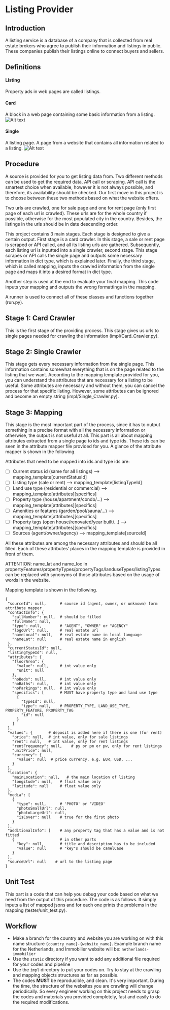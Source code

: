 # Listing Provider


## Introduction

A listing service is a database of a company that is collected from real estate brokers who agree to publish their information and listings in public. These companies publish their listings online to connect buyers and sellers.
## Definitions

#### Listing
Property ads in web pages are called listings.

#### Card
A block in a web page containing some basic information from a listing.
![Alt text](static/readme/card.JPG "Sample card from zillow.com")

#### Single
A listing page. A page from a website that contains all information related to a listing. 
![Alt text](static/readme/single.JPG "Sample single from zillow.com")


## Procedure
A source is provided for you to get listing data from. Two different methods can be used to get the required data, API call or scraping. API call is the smartest choice when available, however it is not always possible, and therefore, its availability should be checked. Our first move in this project is to choose between these two methods based on what the website offers. 

Two urls are crawled, one for sale page and one for rent page (only first page of each url is  crawled). These urls are for the whole country if possible, otherwise for the most populated city in the country. Besides, the listings in the urls should be in date descending order.

This project contains 3 main stages. Each stage is designed to give a certain output. First stage is a card crawler. In this stage, a sale or rent page is scraped or API called, and all its listing urls are gathered. Subsequently, each listing url is inputted into a single crawler, second stage. This stage scrapes or API calls the single page and outputs some necessary information in dict type, which is explained later. Finally, the third stage, which is called mapping, inputs the crawled information from the single page and maps it into a desired format in dict type.

Another step is used at the end to evaluate your final mapping. This code inputs your mapping and outputs the wrong formattings in the mapping.

A runner is used to connect all of these classes and functions together (run.py).

## Stage 1: Card Crawler
This is the first stage of the providing process. This stage gives us urls to single pages needed for crawling the information (impl/Card_Crawler.py).

## Stage 2: Single Crawler
This stage gets every necessary information from the single page. This information contains somewhat everything that is on the page related to the listing that we want. According to the mapping template provided for you, you can understand the attributes that are necessary for a listing to be useful. Some attributes are necessary and without them, you can cancel the process for that specific listing. However, some attributes can be ignored and become an empty string (impl/Single_Crawler.py).

## Stage 3: Mapping
This stage is the most important part of the process, since it has to output something in a precise format with all the necessary information or otherwise, the output is not useful at all. This part is all about mapping attributes extracted from a single page to ids and type ids. These ids can be seen in the attribute mapper file provided for you. A glance of the attribute mapper is shown in the following.

Attributes that need to be mapped into ids and type ids are:
- [ ] Current status id (same for all listings)   —> mapping_template[currentStatusId]
- [ ] Listing type (sale or rent)   —> mapping_template[listingTypeId]
- [ ] Land use type (residential or commercial)  —> mapping_template[attributes][specifics]
- [ ] Property type (house/apartment/condo/…)  —> mapping_template[attributes][specifics]
- [ ] Amenities or features (garden/pool/sauna/…)  —> mapping_template[attributes][specifics]
- [ ] Property tags (open house/renovated/year built/…)  —> mapping_template[attributes][specifics]
- [ ] Sources (agent/owner/agency)   —> mapping_template[sourceId]

All these attributes are among the necessary attributes and should be all filled. Each of these attributes’ places in the mapping template is provided in front of them.

ATTENTION: name_lat and name_loc in propertyFeatures/propertyTypes/propertyTags/landuseTypes/listingTypes can be replaced with synonyms of those attributes based on the usage of words in the website.

Mapping template is shown in the following. 

```
{
 "sourceId": null,      # source id (agent, owner, or unknown) form attribute_mapper
 "contactInfo": {
   "callNumber": null,  # should be filled 
   "fullName": null,
   "type": null,        # "AGENT", "OWNER" or "AGENCY"
   "logoUrl": null,     # real estate url
   "nameLocal": null,   # real estate name in local language
   "nameLat": null      # real estate name in english
 },
 "currentStatusId": null,
 "listingTypeId": null,
 "attributes": {
   "floorArea": {
     "value": null,     # int value only
     "unit": null
   },
   "noBeds": null,      # int value only
   "noBaths": null,     # int value only
   "noParkings": null,  # int value only
   "specifics": [       # MUST have property type and land use type
     {
       "typeId": null,
       "type": null,    # PROPERTY_TYPE, LAND_USE_TYPE, PROPERTY_FEATURE, PROPERTY_TAG
       "id": null
     }
   ]
 },
 "values": {       # deposit is added here if there is one (for rent)
   "price": null,  # int value, only for sale listings
   "rent": null,   # int value, only for rent listings 
   "rentFrequemcy": null,    # py or pm or pw, only for rent listings
   "unitPrice": null,
   "currency": {
     "value": null  # price currency. e.g. EUR, USD, ...
   }
 },
 "location": {
   "mainLocation": null,   # the main location of listing
   "longitude": null,   # float value only
   "latitude": null     # float value only
 },
 "media": [
   {
     "type": null,      # 'PHOTO' or 'VIDEO'
     "photoSmallUrl": null,
     "photoLargeUrl": null,
     "isCover": null    # true for the first photo
   }
 ],
 "additionalInfo": [    # any property tag that has a value and is not fitted
   {                    # in other parts   
     "key": null,       # title and description has to be included
     "value": null      # "key"s should be camelCase
   }
 ],
 "sourceUrl": null    # url to the listing page
}
```

## Unit Test

This part is a code that can help you debug your code based on what we need from the output of this procedure. The code is as follows. It simply inputs a list of mapped jsons and for each one prints the problems in the mapping (tester/unit_test.py).

## Workflow
* Make a branch for the country and website you are working on with this name structure 
`{country_name}-{website_name}`. Example branch name for the Netherlands, and Immobilier website will 
be: `netherlands-immobilier`
* Use the `static` directory if you want to add any additional file required for your codes and pipeline
* Use the `impl` directory to put your codes on. Try to stay at the crawling and mapping objects structures as far as possible.
* The codes **MUST** be reproducible, and clean. It's very important. During the time, the structure of the websites 
you are crawling  will change periodically. So every engineer working on this project needs to grasp the codes and 
materials you provided completely, fast and easily to do the required modifications.

